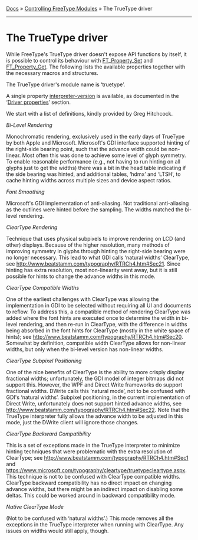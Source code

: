[Docs](ft2-index.md) &raquo; [Controlling FreeType Modules](ft2-toc.md#controlling-freetype-modules) &raquo; The TrueType driver

-------------------------------


# The TrueType driver

While FreeType's TrueType driver doesn't expose API functions by itself, it is possible to control its behaviour with <a href="../ft2-module_management/#ft_property_set">FT_Property_Set</a> and <a href="../ft2-module_management/#ft_property_get">FT_Property_Get</a>. The following lists the available properties together with the necessary macros and structures.

The TrueType driver's module name is &lsquo;truetype&rsquo;.

A single property <a href="../ft2-properties/#interpreter-version">interpreter-version</a> is available, as documented in the &lsquo;<a href="../ft2-properties/#properties">Driver properties</a>&rsquo; section.

We start with a list of definitions, kindly provided by Greg Hitchcock.

_Bi-Level_ _Rendering_

Monochromatic rendering, exclusively used in the early days of TrueType by both Apple and Microsoft. Microsoft's GDI interface supported hinting of the right-side bearing point, such that the advance width could be non-linear. Most often this was done to achieve some level of glyph symmetry. To enable reasonable performance (e.g., not having to run hinting on all glyphs just to get the widths) there was a bit in the head table indicating if the side bearing was hinted, and additional tables, &lsquo;hdmx&rsquo; and &lsquo;LTSH&rsquo;, to cache hinting widths across multiple sizes and device aspect ratios.

_Font_ _Smoothing_

Microsoft's GDI implementation of anti-aliasing. Not traditional anti-aliasing as the outlines were hinted before the sampling. The widths matched the bi-level rendering.

_ClearType_ _Rendering_

Technique that uses physical subpixels to improve rendering on LCD (and other) displays. Because of the higher resolution, many methods of improving symmetry in glyphs through hinting the right-side bearing were no longer necessary. This lead to what GDI calls &lsquo;natural widths&rsquo; ClearType, see <http://www.beatstamm.com/typography/RTRCh4.htm#Sec21>. Since hinting has extra resolution, most non-linearity went away, but it is still possible for hints to change the advance widths in this mode.

_ClearType_ _Compatible_ _Widths_

One of the earliest challenges with ClearType was allowing the implementation in GDI to be selected without requiring all UI and documents to reflow. To address this, a compatible method of rendering ClearType was added where the font hints are executed once to determine the width in bi-level rendering, and then re-run in ClearType, with the difference in widths being absorbed in the font hints for ClearType (mostly in the white space of hints); see <http://www.beatstamm.com/typography/RTRCh4.htm#Sec20>. Somewhat by definition, compatible width ClearType allows for non-linear widths, but only when the bi-level version has non-linear widths.

_ClearType_ _Subpixel_ _Positioning_

One of the nice benefits of ClearType is the ability to more crisply display fractional widths; unfortunately, the GDI model of integer bitmaps did not support this. However, the WPF and Direct Write frameworks do support fractional widths. DWrite calls this &lsquo;natural mode&rsquo;, not to be confused with GDI's &lsquo;natural widths&rsquo;. Subpixel positioning, in the current implementation of Direct Write, unfortunately does not support hinted advance widths, see <http://www.beatstamm.com/typography/RTRCh4.htm#Sec22>. Note that the TrueType interpreter fully allows the advance width to be adjusted in this mode, just the DWrite client will ignore those changes.

_ClearType_ _Backward_ _Compatibility_

This is a set of exceptions made in the TrueType interpreter to minimize hinting techniques that were problematic with the extra resolution of ClearType; see <http://www.beatstamm.com/typography/RTRCh4.htm#Sec1> and <https://www.microsoft.com/typography/cleartype/truetypecleartype.aspx>. This technique is not to be confused with ClearType compatible widths. ClearType backward compatibility has no direct impact on changing advance widths, but there might be an indirect impact on disabling some deltas. This could be worked around in backward compatibility mode.

_Native_ _ClearType_ _Mode_

(Not to be confused with &lsquo;natural widths&rsquo;.) This mode removes all the exceptions in the TrueType interpreter when running with ClearType. Any issues on widths would still apply, though.

